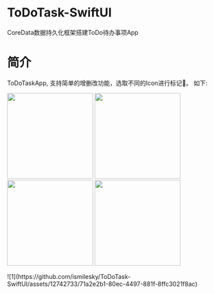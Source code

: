 # ToDoTask-SwiftUI

CoreData数据持久化框架搭建ToDo待办事项App

# 简介

ToDoTaskApp, 支持简单的增删改功能，选取不同的Icon进行标记📌。 如下:

<p align="left">
  <img src="https://github-production-user-asset-6210df.s3.amazonaws.com/12742733/253158906-e4950ae6-c08f-4c00-8290-2410b2765384.png" width="200"/>
  <img src="https://github-production-user-asset-6210df.s3.amazonaws.com/12742733/253158923-9e7ab204-4e3b-43f6-9e61-ac0e7764d762.png" width="200"/>
  <img src="https://github-production-user-asset-6210df.s3.amazonaws.com/12742733/253158932-1e8ece85-3eca-4854-b881-926799a0cb55.png" width="200"/>
  <img src="https://github-production-user-asset-6210df.s3.amazonaws.com/12742733/253158938-1d04e415-142a-4496-b458-f5b8a36dd1cf.png" width="200"/>
</p>

<p align="left">
![1](https://github.com/ismilesky/ToDoTask-SwiftUI/assets/12742733/71a2e2b1-80ec-4497-881f-8ffc3021f8ac)
</p>
